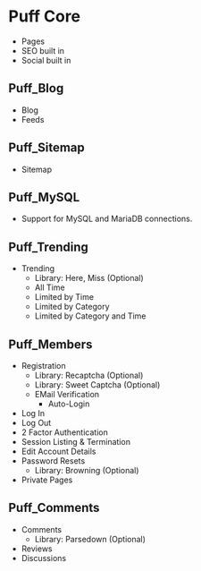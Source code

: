 # Puff Core
- Pages
- SEO built in
- Social built in

## Puff_Blog
- Blog
- Feeds

## Puff_Sitemap
- Sitemap

## Puff_MySQL
- Support for MySQL and MariaDB connections.

## Puff_Trending
- Trending
  - Library: Here, Miss (Optional)
  - All Time
  - Limited by Time
  - Limited by Category
  - Limited by Category and Time

## Puff_Members
- Registration
  - Library: Recaptcha (Optional)
  - Library: Sweet Captcha (Optional)
  - EMail Verification
    - Auto-Login
- Log In
- Log Out
- 2 Factor Authentication
- Session Listing & Termination
- Edit Account Details
- Password Resets
  - Library: Browning (Optional)
- Private Pages

## Puff_Comments
- Comments
  - Library: Parsedown (Optional)
- Reviews
- Discussions
